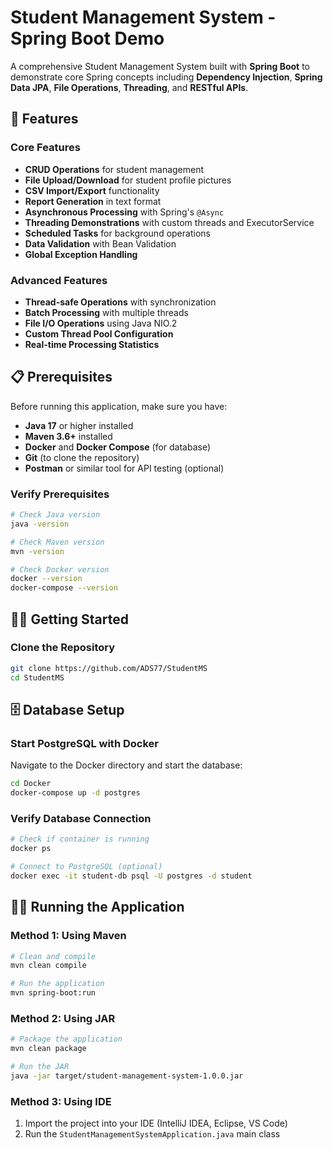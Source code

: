 # Student Management System - Spring Boot Demo

A comprehensive Student Management System built with **Spring Boot** to demonstrate core Spring concepts including **Dependency Injection**, **Spring Data JPA**, **File Operations**, **Threading**, and **RESTful APIs**.

## 🚀 Features

### Core Features
- **CRUD Operations** for student management
- **File Upload/Download** for student profile pictures
- **CSV Import/Export** functionality
- **Report Generation** in text format
- **Asynchronous Processing** with Spring's `@Async`
- **Threading Demonstrations** with custom threads and ExecutorService
- **Scheduled Tasks** for background operations
- **Data Validation** with Bean Validation
- **Global Exception Handling**

### Advanced Features
- **Thread-safe Operations** with synchronization
- **Batch Processing** with multiple threads
- **File I/O Operations** using Java NIO.2
- **Custom Thread Pool Configuration**
- **Real-time Processing Statistics**

## 📋 Prerequisites

Before running this application, make sure you have:

- **Java 17** or higher installed
- **Maven 3.6+** installed
- **Docker** and **Docker Compose** (for database)
- **Git** (to clone the repository)
- **Postman** or similar tool for API testing (optional)

### Verify Prerequisites

```bash
# Check Java version
java -version

# Check Maven version
mvn -version

# Check Docker version
docker --version
docker-compose --version
```

## 🏃‍♂️ Getting Started

### Clone the Repository

```bash
git clone https://github.com/ADS77/StudentMS
cd StudentMS
```
## 🗄️ Database Setup

### Start PostgreSQL with Docker

Navigate to the Docker directory and start the database:

```bash
cd Docker
docker-compose up -d postgres
```

### Verify Database Connection

```bash
# Check if container is running
docker ps

# Connect to PostgreSQL (optional)
docker exec -it student-db psql -U postgres -d student
```

## 🏃‍♂️ Running the Application

### Method 1: Using Maven

```bash
# Clean and compile
mvn clean compile

# Run the application
mvn spring-boot:run
```

### Method 2: Using JAR

```bash
# Package the application
mvn clean package

# Run the JAR
java -jar target/student-management-system-1.0.0.jar
```

### Method 3: Using IDE

1. Import the project into your IDE (IntelliJ IDEA, Eclipse, VS Code)
2. Run the `StudentManagementSystemApplication.java` main class



